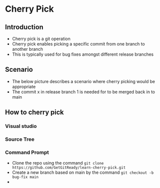 # Cherry Pick

## Introduction
- Cherry pick is a git operation
- Cherry pick enables picking a specific commit from one branch to another branch
- This is typically used for bug fixes amongst different release branches

## Scenario
- The below picture describes a scenario where cherry picking would be appropriate
- The commit x in release branch 1 is needed for to be merged back in to main

## How to cherry pick

### Visual studio


### Source Tree


### Command Prompt
- Clone the repo using the command `git clone https://github.com/GetGitReady/learn-cherry-pick.git`
- Create a new branch based on main by the command `git checkout -b bug-fix main`
- 
